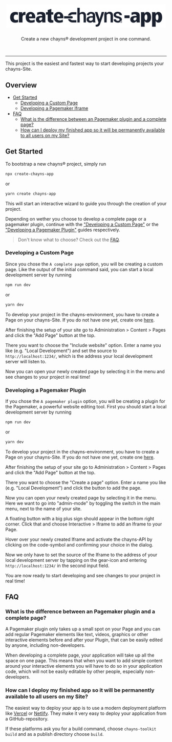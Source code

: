 <div align="center">
    <h1>
        <img src="https://raw.githubusercontent.com/TobitSoftware/create-chayns-app/HEAD/assets/logo.png" width="500px" alt="create-chayns-app" />
    </h1>
    <p>Create a new chayns® development project in one command.</p>
    <div>
        <img src="https://img.shields.io/github/license/TobitSoftware/create-chayns-app?style=for-the-badge" alt="" />
        <img src="https://img.shields.io/npm/v/create-chayns-app?style=for-the-badge" alt="" />
        <img src="https://img.shields.io/github/last-commit/TobitSoftware/create-chayns-app?style=for-the-badge" alt="" />
        <img src="https://img.shields.io/github/issues-raw/TobitSoftware/create-chayns-app?style=for-the-badge" alt="" />
    </div>
</div>

---

This project is the easiest and fastest way to start developing projects your
chayns-Site.

## Overview

-   [Get Started](#get-started)
    -   [Developing a Custom Page](#developing-a-custom-page)
    -   [Developing a Pagemaker Iframe](#developing-a-pagemaker-iframe)
-   [FAQ](#faq)
    -   [What is the difference between an Pagemaker plugin and a complete page?](#what-is-the-difference-between-an-pagemaker-plugin-and-a-complete-page)
    -   [How can I deploy my finished app so it will be permanently available to all users on my Site?](#how-can-i-deploy-my-finished-app-so-it-will-be-permanently-available-to-all-users-on-my-site)

## Get Started

To bootstrap a new chayns® project, simply run

```bash
npx create-chayns-app
```

or

```bash
yarn create chayns-app
```

This will start an interactive wizard to guide you through the creation of your
project.

Depending on wether you choose to develop a complete page or a pagemaker plugin,
continue with the ["Developing a Custom Page"](#developing-a-custom-page) or the
["Developing a Pagemaker Plugin"](#developing-a-pagemaker-plugin) guides
respectively.

> Don't know what to choose? Check out the
> [FAQ](#what-is-the-difference-between-an-pagemaker-plugin-and-a-complete-page).

### Developing a Custom Page

Since you chose the `A complete page` option, you will be creating a custom
page. Like the output of the initial command said, you can start a local
development server by running

```bash
npm run dev
```

or

```bash
yarn dev
```

To develop your project in the chayns-environment, you have to create a Page on
your chayns-Site. If you do not have one yet, create one
[here](https://chayns.net/).

After finishing the setup of your site go to Administration > Content > Pages
and click the "Add Page" button at the top.

There you want to choose the "Include website" option. Enter a name you like
(e.g. "Local Development") and set the source to `http://localhost:1234/`, which
is the address your local development server will listen to.

Now you can open your newly created page by selecting it in the menu and see
changes to your project in real time!

### Developing a Pagemaker Plugin

If you chose the `A pagemaker plugin` option, you will be creating a plugin for
the Pagemaker, a powerful website editing tool. First you should start a local
development server by running

```bash
npm run dev
```

or

```bash
yarn dev
```

To develop your project in the chayns-environment, you have to create a Page on
your chayns-Site. If you do not have one yet, create one
[here](https://chayns.net/).

After finishing the setup of your site go to Administration > Content > Pages
and click the "Add Page" button at the top.

There you want to choose the "Create a page" option. Enter a name you like (e.g.
"Local Development") and click the button to add the page.

Now you can open your newly created page by selecting it in the menu. Here we
want to go into "admin-mode" by toggling the switch in the main menu, next to
the name of your site.

A floating button with a big plus sign should appear in the bottom right corner.
Click that and choose Interactive > Iframe to add an Iframe to your Page.

Hover over your newly created Iframe and activate the chayns-API by clicking on
the code-symbol and confirming your choice in the dialog.

Now we only have to set the source of the Iframe to the address of your local
development server by tapping on the gear-icon and entering
`http://localhost:1234/` in the second input field.

You are now ready to start developing and see changes to your project in real
time!

## FAQ

### What is the difference between an Pagemaker plugin and a complete page?

A Pagemaker plugin only takes up a small spot on your Page and you can add
regular Pagemaker elements like text, videos, graphics or other interactive
elements before and after your Plugin, that can be easily edited by anyone,
including non-developers.

When developing a complete page, your application will take up all the space on
one page. This means that when you want to add simple content around your
interactive elements you will have to do so in your application code, which will
not be easily editable by other people, especially non-developers.

### How can I deploy my finished app so it will be permanently available to all users on my Site?

The easiest way to deploy your app is to use a modern deployment platform like
[Vercel](https://vercel.com/home) or [Netlify](https://www.netlify.com/). They
make it very easy to deploy your application from a GitHub-repository.

If these platforms ask you for a build command, choose `chayns-toolkit build`
and as a publish directory choose `build`.
